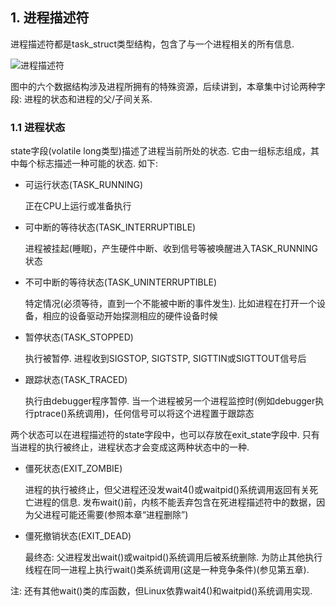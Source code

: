## 1. 进程描述符

进程描述符都是task_struct类型结构，包含了与一个进程相关的所有信息. 

![进程描述符](images/1.png)

图中的六个数据结构涉及进程所拥有的特殊资源，后续讲到，本章集中讨论两种字段: 进程的状态和进程的父/子间关系. 

### 1.1 进程状态

state字段(volatile long类型)描述了进程当前所处的状态. 它由一组标志组成，其中每个标志描述一种可能的状态. 如下: 

- 可运行状态(TASK_RUNNING)

    正在CPU上运行或准备执行

- 可中断的等待状态(TASK_INTERRUPTIBLE)

    进程被挂起(睡眠)，产生硬件中断、收到信号等被唤醒进入TASK_RUNNING状态

- 不可中断的等待状态(TASK_UNINTERRUPTIBLE)

    特定情况(必须等待，直到一个不能被中断的事件发生). 比如进程在打开一个设备，相应的设备驱动开始探测相应的硬件设备时候

- 暂停状态(TASK_STOPPED)

    执行被暂停. 进程收到SIGSTOP, SIGTSTP, SIGTTIN或SIGTTOUT信号后

- 跟踪状态(TASK_TRACED)

    执行由debugger程序暂停. 当一个进程被另一个进程监控时(例如debugger执行ptrace()系统调用)，任何信号可以将这个进程置于跟踪态

两个状态可以在进程描述符的state字段中，也可以存放在exit_state字段中. 只有当进程的执行被终止，进程状态才会变成这两种状态中的一种. 

- 僵死状态(EXIT_ZOMBIE)

    进程的执行被终止，但父进程还没发wait4()或waitpid()系统调用返回有关死亡进程的信息. 发布wait()前，内核不能丢弃包含在死进程描述符中的数据，因为父进程可能还需要(参照本章“进程删除”)

- 僵死撤销状态(EXIT_DEAD)
 
    最终态: 父进程发出wait()或waitpid()系统调用后被系统删除. 为防止其他执行线程在同一进程上执行wait()类系统调用(这是一种竞争条件)(参见第五章). 

注: 还有其他wait()类的库函数，但Linux依靠wait4()和waitpid()系统调用实现. 
